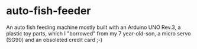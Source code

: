 # auto-fish-feeder
An auto fish feeding machine mostly built with an Arduino UNO Rev.3, a plastic toy parts, which I "borrowed" from my 7 year-old-son, a micro servo (SG90) and an obsoleted credit card ;-)
